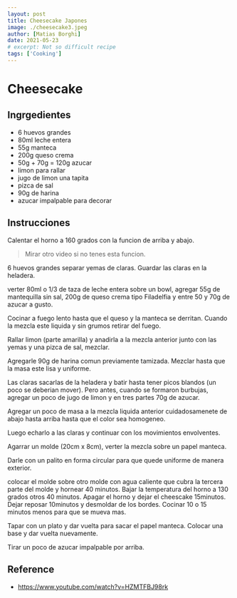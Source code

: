 ```yaml
---
layout: post
title: Cheesecake Japones
image: ./cheesecake3.jpeg
author: [Matias Borghi]
date: 2021-05-23
# excerpt: Not so difficult recipe
tags: ['Cooking']
---
```


# Cheesecake

## Ingrgedientes

- 6 huevos grandes
- 80ml leche entera
- 55g manteca
- 200g queso crema
- 50g + 70g = 120g azucar
- limon para rallar
- jugo de limon una tapita
- pizca de sal
- 90g de harina
- azucar impalpable para decorar

## Instrucciones

Calentar el horno a 160 grados con la funcion de arriba y abajo.

> Mirar otro video si no tenes esta funcion.

6 huevos grandes separar yemas de claras. Guardar las claras en la heladera.

verter 80ml o 1/3 de taza de leche entera sobre un bowl, agregar 55g de mantequilla sin sal, 200g de queso crema tipo Filadelfia y entre 50 y 70g de azucar a gusto.

Cocinar a fuego lento hasta que el queso y la manteca se derritan. Cuando la mezcla este liquida y sin grumos retirar del fuego.

Rallar limon (parte amarilla) y anadirla a la mezcla anterior junto con las yemas y una pizca de sal, mezclar.

Agregarle 90g de harina comun previamente tamizada. Mezclar hasta que la masa este lisa y uniforme.

Las claras sacarlas de la heladera y batir hasta tener picos blandos (un poco se deberian mover). Pero antes, cuando se formaron burbujas, agregar un poco de jugo de limon y en tres partes 70g de azucar.

Agregar un poco de masa a la mezcla liquida anterior cuidadosamenete de abajo hasta arriba hasta que el color sea homogeneo. 

Luego echarlo a las claras y continuar con los movimientos envolventes. 

Agarrar un molde (20cm x 8cm), verter la mezcla sobre un papel manteca. 

Darle con un palito en forma circular para que quede uniforme de manera exterior.

colocar el molde sobre otro molde con agua caliente que cubra la tercera parte del molde y hornear 40 minutos. Bajar la temperatura del horno a 130 grados otros 40 minutos. Apagar el horno y dejar el cheescake 15minutos. Dejar reposar 10minutos y desmoldar de los bordes. Cocinar 10 o 15 minutos menos para que se mueva mas.

Tapar con un plato y dar vuelta para sacar el papel manteca. Colocar una base y dar vuelta nuevamente.

Tirar un poco de azucar impalpable por arriba.

## Reference 

- https://www.youtube.com/watch?v=HZMTFBJ98rk
